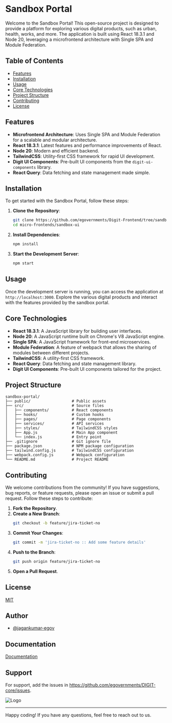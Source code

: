 # Sandbox Portal

Welcome to the Sandbox Portal! This open-source project is designed to provide a platform for exploring various digital products, such as urban, health, works, and more. The application is built using React 18.3.1 and Node 20, leveraging a microfrontend architecture with Single SPA and Module Federation.

## Table of Contents

- [Features](#features)
- [Installation](#installation)
- [Usage](#usage)
- [Core Technologies](#core-technologies)
- [Project Structure](#project-structure)
- [Contributing](#contributing)
- [License](#license)

## Features

- **Microfrontend Architecture**: Uses Single SPA and Module Federation for a scalable and modular architecture.
- **React 18.3.1**: Latest features and performance improvements of React.
- **Node 20**: Modern and efficient backend.
- **TailwindCSS**: Utility-first CSS framework for rapid UI development.
- **Digit UI Components**: Pre-built UI components from the `digit-ui-components` library.
- **React Query**: Data fetching and state management made simple.

## Installation

To get started with the Sandbox Portal, follow these steps:

1. **Clone the Repository**:
    ```sh
    git clone https://github.com/egovernments/Digit-Frontend/tree/sandbox-develop.git
    cd micro-frontends/sandbox-ui
    ```

2. **Install Dependencies**:
    ```sh
    npm install
    ```

3. **Start the Development Server**:
    ```sh
    npm start
    ```

## Usage

Once the development server is running, you can access the application at `http://localhost:3000`. Explore the various digital products and interact with the features provided by the sandbox portal.

## Core Technologies

- **React 18.3.1**: A JavaScript library for building user interfaces.
- **Node 20**: A JavaScript runtime built on Chrome's V8 JavaScript engine.
- **Single SPA**: A JavaScript framework for front-end microservices.
- **Module Federation**: A feature of webpack that allows the sharing of modules between different projects.
- **TailwindCSS**: A utility-first CSS framework.
- **React Query**: Data fetching and state management library.
- **Digit UI Components**: Pre-built UI components tailored for the project.

## Project Structure

```
sandbox-portal/
├── public/                  # Public assets
├── src/                     # Source files
│   ├── components/          # React components
│   ├── hooks/               # Custom hooks
│   ├── pages/               # Page components
│   ├── services/            # API services
│   ├── styles/              # TailwindCSS styles
│   ├── App.js               # Main App component
│   └── index.js             # Entry point
├── .gitignore               # Git ignore file
├── package.json             # NPM package configuration
├── tailwind.config.js       # TailwindCSS configuration
├── webpack.config.js        # Webpack configuration
└── README.md                # Project README
```

## Contributing

We welcome contributions from the community! If you have suggestions, bug reports, or feature requests, please open an issue or submit a pull request. Follow these steps to contribute:

1. **Fork the Repository**.
2. **Create a New Branch**:
    ```sh
    git checkout -b feature/jira-ticket-no
    ```
3. **Commit Your Changes**:
    ```sh
    git commit -m 'jira-ticket-no :: Add some feature details'
    ```
4. **Push to the Branch**:
    ```sh
    git push origin feature/jira-ticket-no
    ```
5. **Open a Pull Request**.

## License

[MIT](https://choosealicense.com/licenses/mit/)


## Author

- [@jagankumar-egov](https://www.github.com/jagankumar-egov)


## Documentation

[Documentation](https://https://core.digit.org/guides/developer-guide/ui-developer-guide/digit-ui)


## Support

For support, add the issues in https://github.com/egovernments/DIGIT-core/issues.



![Logo](https://s3.ap-south-1.amazonaws.com/works-dev-asset/mseva-white-logo.png)

---

Happy coding! If you have any questions, feel free to reach out to us.